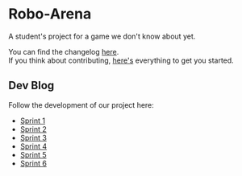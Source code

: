 # Robo-Arena

A student's project for a game we don't know about yet.

You can find the changelog [here](CHANGELOG.md). <br/>
If you think about contributing, [here's](CONTRIBUTING.md) everything to get you started. <br/>

## Dev Blog

Follow the development of our project here:

- [Sprint 1](docs/sprintlogs/sprintlog-1.md)
- [Sprint 2](docs/sprintlogs/sprintlog-2.md)
- [Sprint 3](docs/sprintlogs/sprintlog-3.md)
- [Sprint 4](docs/sprintlogs/sprintlog-4.md)
- [Sprint 5](docs/sprintlogs/sprintlog-5.md)
- [Sprint 6](docs/sprintlogs/sprintlog-6.md)
